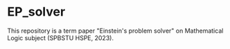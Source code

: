 # EP_solver
This repository is a term paper "Einstein's problem solver" on Mathematical Logic subject (SPBSTU HSPE, 2023).
